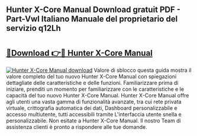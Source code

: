 ## Hunter X-Core Manual Download gratuit PDF - Part-VwI Italiano Manuale del proprietario del servizio q12Lh

# <h2><a href="http://dfgzgq8.blite.top/?on=Hunter+X-Core+Manual">🔗Download 👉🔴 Hunter X-Core Manual</a></h2>

[![Hunter X-Core Manual download](https://i.imgur.com/lujVjoI.png)](http://dfgzgq8.blite.top/?on=Hunter+X-Core+Manual)
Valore di sblocco questa guida mostra il valore completo del tuo nuovo Hunter X-Core Manual con spiegazioni dettagliate delle caratteristiche e delle funzioni. Familiarizzare prima di iniziare, prenditi un momento per familiarizzare con le caratteristiche e le capacità del tuo nuovo Hunter X-Core Manual. Hunter X-Core Manual offre agli utenti una vasta gamma di funzionalità avanzate, tra cui rete privata virtuale, crittografia automatica dei dati, Dashboard personalizzabile e accesso multiutente, tutti accessibili tramite L'interfaccia utente snella e personalizzabile. Non esitate a Hunter X-Core Manual. Il nostro Team di assistenza clienti è pronto a rispondere alle tue domande.
